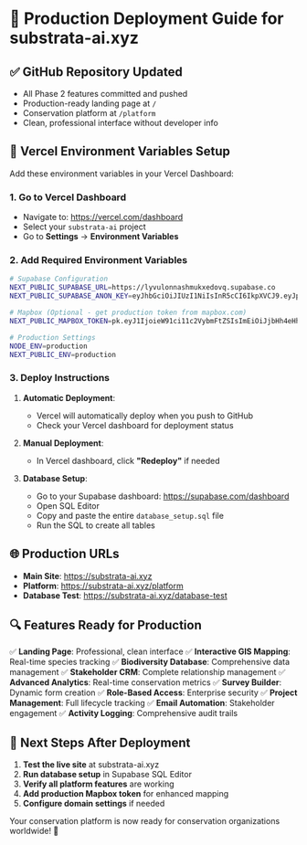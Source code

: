 # 🚀 Production Deployment Guide for substrata-ai.xyz

## ✅ GitHub Repository Updated
- All Phase 2 features committed and pushed
- Production-ready landing page at `/`
- Conservation platform at `/platform`
- Clean, professional interface without developer info

## 🔧 Vercel Environment Variables Setup

Add these environment variables in your Vercel Dashboard:

### 1. Go to Vercel Dashboard
- Navigate to: https://vercel.com/dashboard
- Select your `substrata-ai` project
- Go to **Settings** → **Environment Variables**

### 2. Add Required Environment Variables

```bash
# Supabase Configuration
NEXT_PUBLIC_SUPABASE_URL=https://lyvulonnashmukxedovq.supabase.co
NEXT_PUBLIC_SUPABASE_ANON_KEY=eyJhbGciOiJIUzI1NiIsInR5cCI6IkpXVCJ9.eyJpc3MiOiJzdXBhYmFzZSIsInJlZiI6Imx5dnVsb25uYXNobXVreGVkb3ZxIiwicm9sZSI6ImFub24iLCJpYXQiOjE3NTMyNzk1NDIsImV4cCI6MjA2ODg1NTU0Mn0.BIOt9KiMwIrm4sExH01z3BVJIkMyL-GaBsLSIzoUNB4

# Mapbox (Optional - get production token from mapbox.com)
NEXT_PUBLIC_MAPBOX_TOKEN=pk.eyJ1IjoieW91ci11c2VybmFtZSIsImEiOiJjbHh4eHh4eHgiLCJhIjoiY2x4eHh4eHh4In0.your-production-mapbox-token

# Production Settings
NODE_ENV=production
NEXT_PUBLIC_ENV=production
```

### 3. Deploy Instructions

1. **Automatic Deployment**: 
   - Vercel will automatically deploy when you push to GitHub
   - Check your Vercel dashboard for deployment status

2. **Manual Deployment**: 
   - In Vercel dashboard, click **"Redeploy"** if needed

3. **Database Setup**:
   - Go to your Supabase dashboard: https://supabase.com/dashboard
   - Open SQL Editor
   - Copy and paste the entire `database_setup.sql` file
   - Run the SQL to create all tables

## 🌐 Production URLs

- **Main Site**: https://substrata-ai.xyz
- **Platform**: https://substrata-ai.xyz/platform
- **Database Test**: https://substrata-ai.xyz/database-test

## 🔍 Features Ready for Production

✅ **Landing Page**: Professional, clean interface
✅ **Interactive GIS Mapping**: Real-time species tracking
✅ **Biodiversity Database**: Comprehensive data management
✅ **Stakeholder CRM**: Complete relationship management
✅ **Advanced Analytics**: Real-time conservation metrics
✅ **Survey Builder**: Dynamic form creation
✅ **Role-Based Access**: Enterprise security
✅ **Project Management**: Full lifecycle tracking
✅ **Email Automation**: Stakeholder engagement
✅ **Activity Logging**: Comprehensive audit trails

## 🎯 Next Steps After Deployment

1. **Test the live site** at substrata-ai.xyz
2. **Run database setup** in Supabase SQL Editor
3. **Verify all platform features** are working
4. **Add production Mapbox token** for enhanced mapping
5. **Configure domain settings** if needed

Your conservation platform is now ready for conservation organizations worldwide! 🌱
